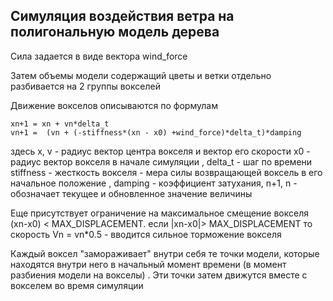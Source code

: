 ## Симуляция воздействия ветра  на полигональную модель дерева

Сила задается в виде вектора wind_force

Затем объемы модели содержащий цветы и ветки отдельно разбивается на 2 группы вокселей

Движение вокселов описываются по формулам

    хn+1 = xn + vn*delta_t
    vn+1 =  (vn + (-stiffness*(xn - x0) +wind_force)*delta_t)*damping

здесь x, v - радиус вектор центра вокселя и вектор его скорости
x0 - радиус вектор вокселя в начале симуляции , delta_t - шаг по времени
stiffness - жесткость вокселя - мера силы возвращающей воксель в его начальное положение , damping - коэффициент затухания, n+1, n - обозначает текущее и обновленное значение величины

Еще присутствует ограничение на максимальное смещение вокселя (xn-x0) < MAX_DISPLACEMENT. если |xn-x0|> MAX_DISPLACEMENT  то скорость Vn = vn*0.5 - вводится сильное торможение вокселя 

Каждый воксел "замораживает" внутри себя те точки модели, которые находятся внутри него в начальный момент времени (в момент разбиения модели на вокселы) . Эти точки затем движутся вместе с вокселем во время симуляции